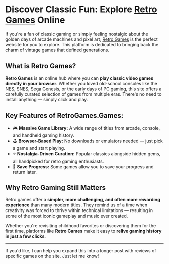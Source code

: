 # Discover Classic Fun: Explore [Retro Games](https://retrogames.games/) Online

If you're a fan of classic gaming or simply feeling nostalgic about the golden days of arcade machines and pixel art, [Retro Games](https://retrogames.games/) is the perfect website for you to explore. This platform is dedicated to bringing back the charm of vintage games that defined generations.

## What is Retro Games?

**Retro Games** is an online hub where you can **play classic video games directly in your browser**. Whether you loved old-school consoles like the NES, SNES, Sega Genesis, or the early days of PC gaming, this site offers a carefully curated selection of games from multiple eras. There's no need to install anything — simply click and play.

## Key Features of RetroGames.Games:

* 🎮 **Massive Game Library:** A wide range of titles from arcade, console, and handheld gaming history.
* 🕹️ **Browser-Based Play:** No downloads or emulators needed — just pick a game and start playing.
* ⭐ **Nostalgia-Driven Curation:** Popular classics alongside hidden gems, all handpicked for retro gaming enthusiasts.
* 💾 **Save Progress:** Some games allow you to save your progress and return later.

## Why Retro Gaming Still Matters

Retro games offer a **simpler, more challenging, and often more rewarding experience** than many modern titles. They remind us of a time when creativity was forced to thrive within technical limitations — resulting in some of the most iconic gameplay and music ever created.

Whether you're revisiting childhood favorites or discovering them for the first time, platforms like **Retro Games** make it easy to **relive gaming history in just a few clicks**.

---

If you'd like, I can help you expand this into a longer post with reviews of specific games on the site. Just let me know!
